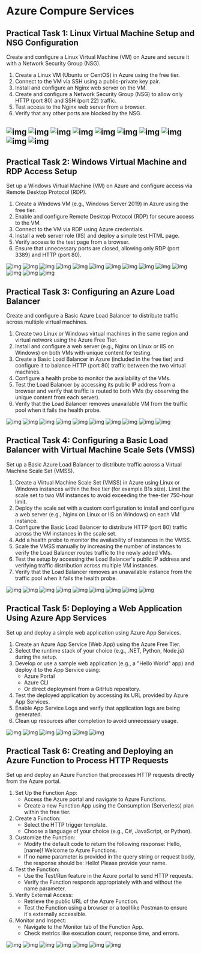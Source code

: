 # Azure Compure Services

## Practical Task 1: Linux Virtual Machine Setup and NSG Configuration

Create and configure a Linux Virtual Machine (VM) on Azure and secure it with a Network Security
Group (NSG).

1. Create a Linux VM (Ubuntu or CentOS) in Azure using the free tier.
2. Connect to the VM via SSH using a public-private key pair.
3. Install and configure an Nginx web server on the VM.
4. Create and configure a Network Security Group (NSG) to allow only HTTP (port 80) and SSH
(port 22) traffic.
5. Test access to the Nginx web server from a browser.
6. Verify that any other ports are blocked by the NSG.

![img](/screenshots/1_1.png)
![img](/screenshots/1_2.png)
![img](/screenshots/1_3.png)
![img](/screenshots/1_4.png)
![img](/screenshots/1_5.png)
![img](/screenshots/1_6.png)
![img](/screenshots/1_7.png)
![img](/screenshots/1_8.png)
![img](/screenshots/1_9.png)
![img](/screenshots/1_10.png)
---

## Practical Task 2: Windows Virtual Machine and RDP Access Setup

Set up a Windows Virtual Machine (VM) on Azure and configure access via Remote Desktop
Protocol (RDP).

1. Create a Windows VM (e.g., Windows Server 2019) in Azure using the free tier.
2. Enable and configure Remote Desktop Protocol (RDP) for secure access to the VM.
3. Connect to the VM via RDP using Azure credentials.
4. Install a web server role (IIS) and deploy a simple test HTML page.
5. Verify access to the test page from a browser.
6. Ensure that unnecessary ports are closed, allowing only RDP (port 3389) and HTTP (port 80).

![img](/screenshots/2_1.png)
![img](/screenshots/2_2.png)
![img](/screenshots/2_3.png)
![img](/screenshots/2_4.png)
![img](/screenshots/2_5.png)
![img](/screenshots/2_6.png)
![img](/screenshots/2_7.png)
![img](/screenshots/2_8.png)
![img](/screenshots/2_9.png)
![img](/screenshots/2_10.png)
![img](/screenshots/2_11.png)
![img](/screenshots/2_12.png)
![img](/screenshots/2_13.png)
![img](/screenshots/2_14.png)

## Practical Task 3: Configuring an Azure Load Balancer

Create and configure a Basic Azure Load Balancer to distribute traffic across multiple virtual
machines.

1. Create two Linux or Windows virtual machines in the same region and virtual network using
the Azure Free Tier.
2. Install and configure a web server (e.g., Nginx on Linux or IIS on Windows) on both VMs with
unique content for testing.
3. Create a Basic Load Balancer in Azure (included in the free tier) and configure it to balance
HTTP (port 80) traffic between the two virtual machines.
4. Configure a health probe to monitor the availability of the VMs.
5. Test the Load Balancer by accessing its public IP address from a browser and verify that
traffic is routed to both VMs (by observing the unique content from each server).
6. Verify that the Load Balancer removes unavailable VM from the traffic pool when it fails the
health probe.

![img](/screenshots/3_1.png)
![img](/screenshots/3_2.png)
![img](/screenshots/3_3.png)
![img](/screenshots/3_4.png)
![img](/screenshots/3_5.png)
![img](/screenshots/3_6.png)
![img](/screenshots/3_7.png)
![img](/screenshots/3_8.png)
![img](/screenshots/3_9.png)
![img](/screenshots/3_10.png)

## Practical Task 4: Configuring a Basic Load Balancer with Virtual Machine Scale Sets (VMSS)

Set up a Basic Azure Load Balancer to distribute traffic across a Virtual Machine Scale Set (VMSS).

1. Create a Virtual Machine Scale Set (VMSS) in Azure using Linux or Windows instances within the free tier (for example B1s size). Limit the scale set to two VM instances to avoid exceeding the free-tier 750-hour limit.
2. Deploy the scale set with a custom configuration to install and configure a web server (e.g., Nginx on Linux or IIS on Windows) on each VM instance.
3. Configure the Basic Load Balancer to distribute HTTP (port 80) traffic across the VM instances in the scale set.
4. Add a health probe to monitor the availability of instances in the VMSS.
5. Scale the VMSS manually by increasing the number of instances to verify the Load Balancer routes traffic to the newly added VMs.
6. Test the setup by accessing the Load Balancer's public IP address and verifying traffic distribution across multiple VM instances.
7. Verify that the Load Balancer removes an unavailable instance from the traffic pool when it fails the health probe.

![img](/screenshots/4_1.png)
![img](/screenshots/4_2.png)
![img](/screenshots/4_3.png)
![img](/screenshots/4_4.png)
![img](/screenshots/4_5.png)
![img](/screenshots/4_6.png)
![img](/screenshots/4_7.png)
![img](/screenshots/4_8.png)
![img](/screenshots/4_9.png)

## Practical Task 5: Deploying a Web Application Using Azure App Services

Set up and deploy a simple web application using Azure App Services.

1. Create an Azure App Service (Web App) using the Azure Free Tier.
2. Select the runtime stack of your choice (e.g., .NET, Python, Node.js) during the setup.
3. Develop or use a sample web application (e.g., a "Hello World" app) and deploy it to the App  Service using:
   - Azure Portal
   - Azure CLI
   - Or direct deployment from a GitHub repository.
4. Test the deployed application by accessing its URL provided by Azure App Services.
5. Enable App Service Logs and verify that application logs are being generated.
6. Clean up resources after completion to avoid unnecessary usage.

![img](/screenshots/5_1.png)
![img](/screenshots/5_2.png)
![img](/screenshots/5_3.png)
![img](/screenshots/5_4.png)
![img](/screenshots/5_5.png)
![img](/screenshots/5_6.png)

## Practical Task 6: Creating and Deploying an Azure Function to Process HTTP Requests

Set up and deploy an Azure Function that processes HTTP requests directly from the Azure portal.

1. Set Up the Function App:
   - Access the Azure portal and navigate to Azure Functions.
   - Create a new Function App using the Consumption (Serverless) plan within the free tier.
2. Create a Function:
   - Select the HTTP trigger template.
   - Choose a language of your choice (e.g., C#, JavaScript, or Python).
3. Customize the Function:
   - Modify the default code to return the following response: Hello, [name]! Welcome to Azure Functions.
   - If no name parameter is provided in the query string or request body, the response should be: Hello! Please provide your name.
4. Test the Function:
   - Use the Test/Run feature in the Azure portal to send HTTP requests.
   - Verify the Function responds appropriately with and without the name parameter.
5. Verify External Access:
   - Retrieve the public URL of the Azure Function.
   - Test the Function using a browser or a tool like Postman to ensure it's externally accessible.
6. Monitor and Inspect:
   - Navigate to the Monitor tab of the Function App.
   - Check metrics like execution count, response time, and errors.

![img](/screenshots/6_1.png)
![img](/screenshots/6_2.png)
![img](/screenshots/6_3.png)
![img](/screenshots/6_4.png)
![img](/screenshots/6_5.png)
![img](/screenshots/6_6.png)
![img](/screenshots/6_7.png)